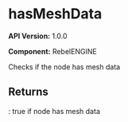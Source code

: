 # hasMeshData

**API Version:** 1.0.0

**Component:** RebelENGINE

Checks if the node has mesh data

## Returns

: true if node has mesh data

